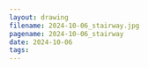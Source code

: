 ```yaml
---
layout: drawing
filename: 2024-10-06_stairway.jpg
pagename: 2024-10-06_stairway
date: 2024-10-06
tags:
---
```

